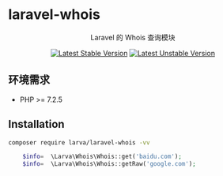 # laravel-whois

<p align="center">Laravel 的 Whois 查询模块</p>

<p align="center">
<a href="https://packagist.org/packages/larva/laravel-whois"><img src="https://poser.pugx.org/larva/laravel-whois/v/stable.svg" alt="Latest Stable Version"></a>
<a href="https://packagist.org/packages/larva/laravel-whois"><img src="https://poser.pugx.org/larva/laravel-whois/v/unstable.svg" alt="Latest Unstable Version"></a>
</p>

## 环境需求

- PHP >= 7.2.5

## Installation

```bash
composer require larva/laravel-whois -vv
```

```php
    $info=  \Larva\Whois\Whois::get('baidu.com');
    $info=  \Larva\Whois\Whois::getRaw('google.com');
```
